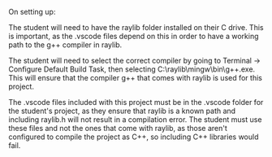 On setting up:

The student will need to have the raylib folder installed on their C drive. This is important, as the .vscode files depend on this in order to have a working path to the g++ compiler in raylib.

The student will need to select the correct compiler by going to Terminal -> Configure Default Build Task, then selecting C:\raylib\mingw\bin\g++.exe. This will ensure that the compiler g++ that comes with raylib is used for this project.

The .vscode files included with this project must be in the .vscode folder for the student's project, as they ensure that raylib is a known path and including raylib.h will not result in a compilation error. The student must use these files and not the ones that come with raylib, as those aren't configured to compile the project as C++, so including C++ libraries would fail.
